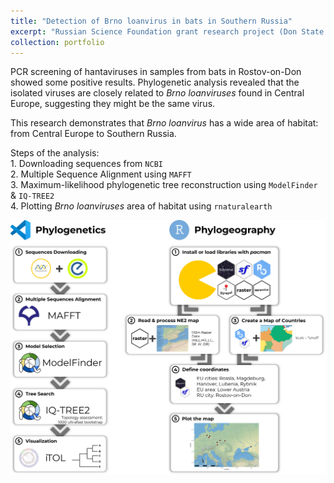 ```yaml
---
title: "Detection of Brno loanvirus in bats in Southern Russia"
excerpt: "Russian Science Foundation grant research project (Don State Technical University; May 2024)<br/><img src='/images/PhoBl.png' width='500px'>"
collection: portfolio
---
```


PCR screening of hantaviruses in samples from bats in Rostov-on-Don showed some positive results. Phylogenetic analysis revealed that the isolated viruses are closely related to _Brno loanviruses_ found in Central Europe, suggesting they might be the same virus.<br>

This research demonstrates that _Brno loanvirus_ has a wide area of habitat: from Central Europe to Southern Russia.

Steps of the analysis:<br>
    1. Downloading sequences from `NCBI`<br>
    2. Multiple Sequence Alignment using `MAFFT`<br>
    3. Maximum-likelihood phylogenetic tree reconstruction using `ModelFinder` & `IQ-TREE2`<br>
    4. Plotting _Brno loanviruses_ area of habitat using `rnaturalearth`<br>

<img src='/images/PhoBl.png'>